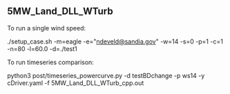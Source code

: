 ## 5MW_Land_DLL_WTurb

To run a single wind speed:

./setup_case.sh -m=eagle -e="ndeveld@sandia.gov" -w=14 -s=0 -p=1 -c=1 -n=80 -l=60.0 -d=./test1

To run timeseries comparison:

python3 post/timeseries_powercurve.py -d testBDchange -p ws14 -y cDriver.yaml -f 5MW_Land_DLL_WTurb_cpp.out

